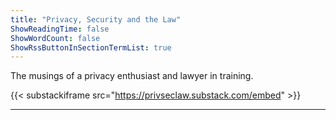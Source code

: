 ```yaml
---
title: "Privacy, Security and the Law"
ShowReadingTime: false
ShowWordCount: false
ShowRssButtonInSectionTermList: true
---
```


The musings of a privacy enthusiast and lawyer in training.

{{< substackiframe src="https://privseclaw.substack.com/embed" >}}

* * * 